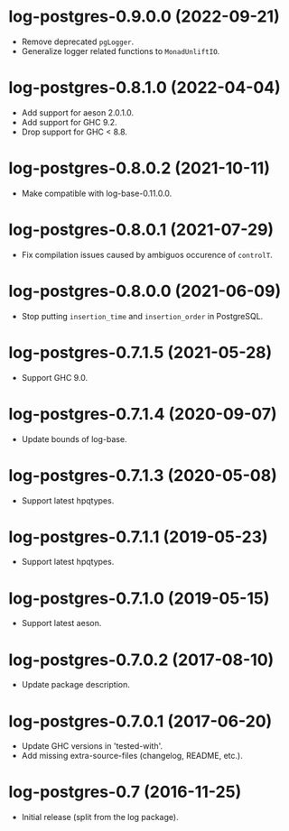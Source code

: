 # log-postgres-0.9.0.0 (2022-09-21)
* Remove deprecated `pgLogger`.
* Generalize logger related functions to `MonadUnliftIO`.

# log-postgres-0.8.1.0 (2022-04-04)
* Add support for aeson 2.0.1.0.
* Add support for GHC 9.2.
* Drop support for GHC < 8.8.

# log-postgres-0.8.0.2 (2021-10-11)
* Make compatible with log-base-0.11.0.0.

# log-postgres-0.8.0.1 (2021-07-29)
* Fix compilation issues caused by ambiguos occurence of `controlT`.

# log-postgres-0.8.0.0 (2021-06-09)
* Stop putting `insertion_time` and `insertion_order` in PostgreSQL.

# log-postgres-0.7.1.5 (2021-05-28)
* Support GHC 9.0.

# log-postgres-0.7.1.4 (2020-09-07)
* Update bounds of log-base.

# log-postgres-0.7.1.3 (2020-05-08)
* Support latest hpqtypes.

# log-postgres-0.7.1.1 (2019-05-23)
* Support latest hpqtypes.

# log-postgres-0.7.1.0 (2019-05-15)
* Support latest aeson.

# log-postgres-0.7.0.2 (2017-08-10)
* Update package description.

# log-postgres-0.7.0.1 (2017-06-20)
* Update GHC versions in 'tested-with'.
* Add missing extra-source-files (changelog, README, etc.).

# log-postgres-0.7 (2016-11-25)
* Initial release (split from the log package).
